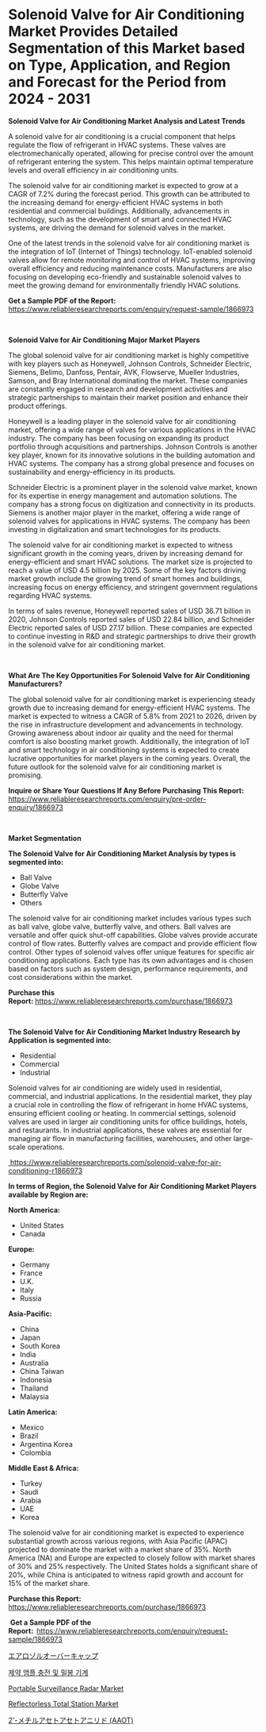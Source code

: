 <p><h1>Solenoid Valve for Air Conditioning Market Provides Detailed Segmentation of this Market based on Type, Application, and Region and Forecast for the Period from 2024 - 2031</h1></p><p><strong>Solenoid Valve for Air Conditioning Market Analysis and Latest Trends</strong></p>
<p><p>A solenoid valve for air conditioning is a crucial component that helps regulate the flow of refrigerant in HVAC systems. These valves are electromechanically operated, allowing for precise control over the amount of refrigerant entering the system. This helps maintain optimal temperature levels and overall efficiency in air conditioning units.</p><p>The solenoid valve for air conditioning market is expected to grow at a CAGR of 7.2% during the forecast period. This growth can be attributed to the increasing demand for energy-efficient HVAC systems in both residential and commercial buildings. Additionally, advancements in technology, such as the development of smart and connected HVAC systems, are driving the demand for solenoid valves in the market.</p><p>One of the latest trends in the solenoid valve for air conditioning market is the integration of IoT (Internet of Things) technology. IoT-enabled solenoid valves allow for remote monitoring and control of HVAC systems, improving overall efficiency and reducing maintenance costs. Manufacturers are also focusing on developing eco-friendly and sustainable solenoid valves to meet the growing demand for environmentally friendly HVAC solutions.</p></p>
<p><strong>Get a Sample PDF of the Report:&nbsp;</strong> <a href="https://www.reliableresearchreports.com/enquiry/request-sample/1866973">https://www.reliableresearchreports.com/enquiry/request-sample/1866973</a></p>
<p>&nbsp;</p>
<p><strong>Solenoid Valve for Air Conditioning Major Market Players</strong></p>
<p><p>The global solenoid valve for air conditioning market is highly competitive with key players such as Honeywell, Johnson Controls, Schneider Electric, Siemens, Belimo, Danfoss, Pentair, AVK, Flowserve, Mueller Industries, Samson, and Bray International dominating the market. These companies are constantly engaged in research and development activities and strategic partnerships to maintain their market position and enhance their product offerings.</p><p>Honeywell is a leading player in the solenoid valve for air conditioning market, offering a wide range of valves for various applications in the HVAC industry. The company has been focusing on expanding its product portfolio through acquisitions and partnerships. Johnson Controls is another key player, known for its innovative solutions in the building automation and HVAC systems. The company has a strong global presence and focuses on sustainability and energy-efficiency in its products.</p><p>Schneider Electric is a prominent player in the solenoid valve market, known for its expertise in energy management and automation solutions. The company has a strong focus on digitization and connectivity in its products. Siemens is another major player in the market, offering a wide range of solenoid valves for applications in HVAC systems. The company has been investing in digitalization and smart technologies for its products.</p><p>The solenoid valve for air conditioning market is expected to witness significant growth in the coming years, driven by increasing demand for energy-efficient and smart HVAC solutions. The market size is projected to reach a value of USD 4.5 billion by 2025. Some of the key factors driving market growth include the growing trend of smart homes and buildings, increasing focus on energy efficiency, and stringent government regulations regarding HVAC systems.</p><p>In terms of sales revenue, Honeywell reported sales of USD 36.71 billion in 2020, Johnson Controls reported sales of USD 22.84 billion, and Schneider Electric reported sales of USD 27.17 billion. These companies are expected to continue investing in R&D and strategic partnerships to drive their growth in the solenoid valve for air conditioning market.</p></p>
<p>&nbsp;</p>
<p><strong>What Are The Key Opportunities For Solenoid Valve for Air Conditioning Manufacturers?</strong></p>
<p><p>The global solenoid valve for air conditioning market is experiencing steady growth due to increasing demand for energy-efficient HVAC systems. The market is expected to witness a CAGR of 5.8% from 2021 to 2026, driven by the rise in infrastructure development and advancements in technology. Growing awareness about indoor air quality and the need for thermal comfort is also boosting market growth. Additionally, the integration of IoT and smart technology in air conditioning systems is expected to create lucrative opportunities for market players in the coming years. Overall, the future outlook for the solenoid valve for air conditioning market is promising.</p></p>
<p><strong>Inquire or Share Your Questions If Any Before Purchasing This Report:</strong> <a href="https://www.reliableresearchreports.com/enquiry/pre-order-enquiry/1866973">https://www.reliableresearchreports.com/enquiry/pre-order-enquiry/1866973</a></p>
<p>&nbsp;</p>
<p><strong>Market Segmentation</strong></p>
<p><strong>The Solenoid Valve for Air Conditioning Market Analysis by types is segmented into:</strong></p>
<p><ul><li>Ball Valve</li><li>Globe Valve</li><li>Butterfly Valve</li><li>Others</li></ul></p>
<p><p>The solenoid valve for air conditioning market includes various types such as ball valve, globe valve, butterfly valve, and others. Ball valves are versatile and offer quick shut-off capabilities. Globe valves provide accurate control of flow rates. Butterfly valves are compact and provide efficient flow control. Other types of solenoid valves offer unique features for specific air conditioning applications. Each type has its own advantages and is chosen based on factors such as system design, performance requirements, and cost considerations within the market.</p></p>
<p><strong>Purchase this Report:&nbsp;</strong><a href="https://www.reliableresearchreports.com/purchase/1866973">https://www.reliableresearchreports.com/purchase/1866973</a></p>
<p>&nbsp;</p>
<p><strong>The Solenoid Valve for Air Conditioning Market Industry Research by Application is segmented into:</strong></p>
<p><ul><li>Residential</li><li>Commercial</li><li>Industrial</li></ul></p>
<p><p>Solenoid valves for air conditioning are widely used in residential, commercial, and industrial applications. In the residential market, they play a crucial role in controlling the flow of refrigerant in home HVAC systems, ensuring efficient cooling or heating. In commercial settings, solenoid valves are used in larger air conditioning units for office buildings, hotels, and restaurants. In industrial applications, these valves are essential for managing air flow in manufacturing facilities, warehouses, and other large-scale operations.</p></p>
<p><a href="https://www.reliableresearchreports.com/solenoid-valve-for-air-conditioning-r1866973">&nbsp;https://www.reliableresearchreports.com/solenoid-valve-for-air-conditioning-r1866973</a></p>
<p><strong>In terms of Region, the Solenoid Valve for Air Conditioning Market Players available by Region are:</strong></p>
<p>
    <p> <strong> North America: </strong>
        <ul>
            <li>United States</li>
            <li>Canada</li>
        </ul>
        </p> 
    <p> <strong> Europe: </strong>
        <ul>
            <li>Germany</li>
            <li>France</li>
            <li>U.K.</li>
            <li>Italy</li>
            <li>Russia</li>
        </ul>
        </p> 
    <p> <strong> Asia-Pacific: </strong>
        <ul>
            <li>China</li>
            <li>Japan</li>
            <li>South Korea</li>
            <li>India</li>
            <li>Australia</li>
            <li>China Taiwan</li>
            <li>Indonesia</li>
            <li>Thailand</li>
            <li>Malaysia</li>
        </ul>
        </p> 
    <p> <strong> Latin America: </strong>
        <ul>
            <li>Mexico</li>
            <li>Brazil</li>
            <li>Argentina Korea</li>
            <li>Colombia</li>
        </ul>
        </p> 
    <p> <strong> Middle East & Africa: </strong>
        <ul>
            <li>Turkey</li>
            <li>Saudi</li>
            <li>Arabia</li>
            <li>UAE</li>
            <li>Korea</li>
        </ul>
    </p>
    </p>
<p><p>The solenoid valve for air conditioning market is expected to experience substantial growth across various regions, with Asia Pacific (APAC) projected to dominate the market with a market share of 35%. North America (NA) and Europe are expected to closely follow with market shares of 30% and 25% respectively. The United States holds a significant share of 20%, while China is anticipated to witness rapid growth and account for 15% of the market share.</p></p>
<p><strong>Purchase this Report: </strong><a href="https://www.reliableresearchreports.com/purchase/1866973">https://www.reliableresearchreports.com/purchase/1866973</a></p>
<p>&nbsp;<strong>Get a Sample PDF of the Report:&nbsp;&nbsp;</strong><a href="https://www.reliableresearchreports.com/enquiry/request-sample/1866973">https://www.reliableresearchreports.com/enquiry/request-sample/1866973</a></p>
<p><strong></strong></p>
<p><p><a href="https://github.com/AaronVargas43/Market-Research-Report-List-2/blob/main/6029055160782.md">エアロゾルオーバーキャップ</a></p><p><a href="https://github.com/hxzi07639916/Market-Research-Report-List-2/blob/main/7964591172896.md">제약 앰플 충전 및 밀봉 기계</a></p><p><a href="https://github.com/marthawweekle/Market-Research-Report-List-1/blob/main/portable-surveillance-radar-market.md">Portable Surveillance Radar Market</a></p><p><a href="https://github.com/HenrietteMills1/Market-Research-Report-List-1/blob/main/reflectorless-total-station-market.md">Reflectorless Total Station Market</a></p><p><a href="https://github.com/CloydAbbott2023/Market-Research-Report-List-2/blob/main/9400782160783.md">2'-メチルアセトアセトアニリド (AAOT)</a></p></p>